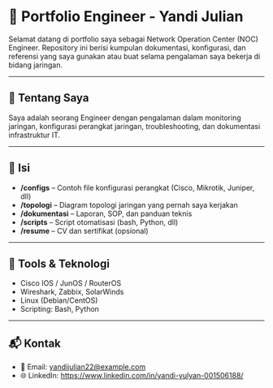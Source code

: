 # 📡 Portfolio Engineer - Yandi Julian

Selamat datang di portfolio saya sebagai Network Operation Center (NOC) Engineer. Repository ini berisi kumpulan dokumentasi, konfigurasi, dan referensi yang saya gunakan atau buat selama pengalaman saya bekerja di bidang jaringan.

---

## 🧠 Tentang Saya
Saya adalah seorang Engineer dengan pengalaman dalam monitoring jaringan, konfigurasi perangkat jaringan, troubleshooting, dan dokumentasi infrastruktur IT.

---

## 📁 Isi 
- **/configs** – Contoh file konfigurasi perangkat (Cisco, Mikrotik, Juniper, dll)
- **/topologi** – Diagram topologi jaringan yang pernah saya kerjakan
- **/dokumentasi** – Laporan, SOP, dan panduan teknis
- **/scripts** – Script otomatisasi (bash, Python, dll)
- **/resume** – CV dan sertifikat (opsional)

---

## 🔧 Tools & Teknologi
- Cisco IOS / JunOS / RouterOS
- Wireshark, Zabbix, SolarWinds
- Linux (Debian/CentOS)
- Scripting: Bash, Python

---

## 📬 Kontak
- 📧 Email: yandijulian22@example.com
- 🌐 LinkedIn: https://www.linkedin.com/in/yandi-yulyan-001506188/
